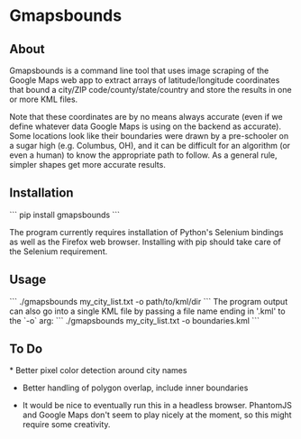 <h1>Gmapsbounds</h1>
<h2>About</h2>
Gmapsbounds is a command line tool that uses image scraping of the Google Maps web app to extract arrays of latitude/longitude coordinates that bound a city/ZIP code/county/state/country and store the results in one or more KML files.

Note that these coordinates are by no means always accurate (even if we define whatever data Google Maps is using on the backend as accurate). Some locations look like their boundaries were drawn by a pre-schooler on a sugar high (e.g. Columbus, OH), and it can be difficult for an algorithm (or even a human) to know the appropriate path to follow. As a general rule, simpler shapes get more accurate results. 

<h2>Installation</h2>
```
pip install gmapsbounds
```

The program currently requires installation of Python's Selenium bindings as well as the Firefox web browser. Installing with pip should take care of the Selenium requirement.
<h2>Usage</h2>
```
./gmapsbounds my_city_list.txt -o path/to/kml/dir
```
The program output can also go into a single KML file by passing a file name ending in '.kml' to the `-o` arg:
```
./gmapsbounds my_city_list.txt -o boundaries.kml
```
<h2>To Do</h2>
* Better pixel color detection around city names

* Better handling of polygon overlap, include inner boundaries

* It would be nice to eventually run this in a headless browser. PhantomJS and Google Maps don't seem to play nicely at the moment, so this might require some creativity.
